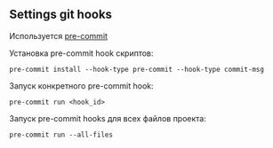 ## Settings git hooks

Используется [pre-commit](https://pre-commit.com/#install)

Установка pre-commit hook скриптов:

    pre-commit install --hook-type pre-commit --hook-type commit-msg

Запуск конкретного pre-commit hook:

    pre-commit run <hook_id>

Запуск pre-commit hooks для всех файлов проекта:

    pre-commit run --all-files